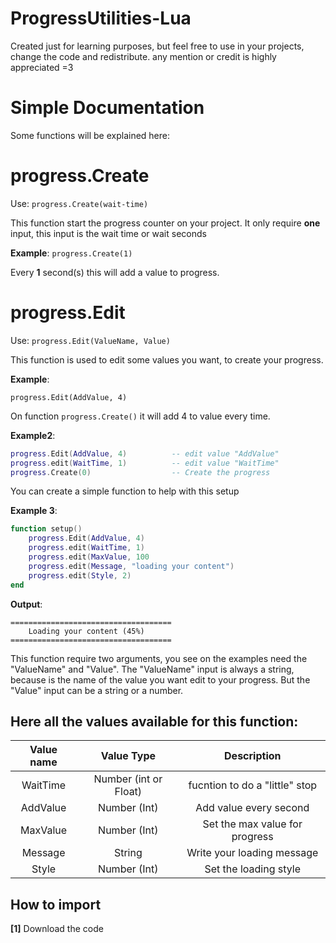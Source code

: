 # ProgressUtilities-Lua

Created just for learning purposes, but feel free to use in your projects, change the code and redistribute.
any mention or credit is highly appreciated =3

# Simple Documentation

Some functions will be explained here:

# progress.Create

Use: ```progress.Create(wait-time)```

This function start the progress counter on your project.
It only require **one** input, this input is the wait time or wait seconds

**Example**:
```progress.Create(1)```

Every **1** second(s) this will add a value to progress.

# progress.Edit

Use: ```progress.Edit(ValueName, Value)```

This function is used to edit some values you want, to create your progress.

**Example**:

```progress.Edit(AddValue, 4)```

On function ```progress.Create()``` it will add 4 to value every time.

**Example2**:
```lua
progress.Edit(AddValue, 4)          -- edit value "AddValue"
progress.edit(WaitTime, 1)          -- edit value "WaitTime"
progress.Create(0)                  -- Create the progress
```
You can create a simple function to help with this setup

**Example 3**:
``` lua
function setup()
    progress.Edit(AddValue, 4)
    progress.edit(WaitTime, 1) 
    progress.edit(MaxValue, 100
    progress.edit(Message, "loading your content")
    progress.edit(Style, 2)
end
```

**Output**:
```
====================================
    Loading your content (45%)
====================================
```

This function require two arguments, you see on the examples need the "ValueName" and "Value".
The "ValueName" input is always a string, because is the name of the value you want edit to your progress.
But the "Value" input can be a string or a number.

## Here all the values available for this function:

| Value name | Value Type | Description |         
|:---:|:---:|:---:
| WaitTime | Number (int or Float) | fucntion to do a "little" stop |
| AddValue | Number (Int) | Add value every second |
| MaxValue | Number (Int) | Set the max value for progress |
| Message | String | Write your loading message |
| Style | Number (Int) | Set the loading style |

## How to import

**[1]** Download the code

